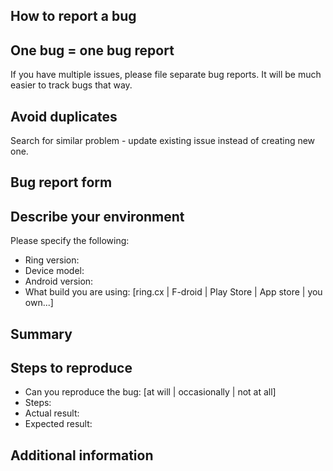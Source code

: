 How to report a bug
-------------------

## One bug = one bug report

If you have multiple issues, please file separate bug reports. It will be much easier to track bugs that way.

## Avoid duplicates

Search for similar problem - update existing issue instead of creating new one.


Bug report form
---------------

## Describe your environment

Please specify the following:

-   Ring version: 
-   Device model: 
-   Android version: 
-   What build you are using: [ring.cx | F-droid | Play Store | App store | you own...]

## Summary


## Steps to reproduce

-   Can you reproduce the bug: [at will | occasionally | not at all]
-   Steps: 
-   Actual result: 
-   Expected result: 

## Additional information

